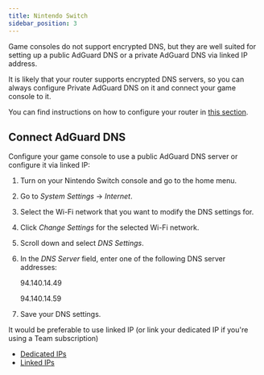 ```yaml
---
title: Nintendo Switch
sidebar_position: 3
---
```


Game consoles do not support encrypted DNS, but they are well suited for setting up a public AdGuard DNS or a private AdGuard DNS via linked IP address.

It is likely that your router supports encrypted DNS servers, so you can always configure Private AdGuard DNS on it and connect your game console to it.

You can find instructions on how to configure your router in [this section](/private-dns/connect-devices/routers/routers.md).

## Connect AdGuard DNS

Configure your game console to use a public AdGuard DNS server or configure it via linked IP:

1. Turn on your Nintendo Switch console and go to the home menu.

1. Go to *System Settings* → *Internet*.

1. Select the Wi-Fi network that you want to modify the DNS settings for.

1. Click *Change Settings* for the selected Wi-Fi network.

1. Scroll down and select *DNS Settings*.

1. In the *DNS Server* field, enter one of the following DNS server addresses:

    94.140.14.49

    94.140.14.59

1. Save your DNS settings.

It would be preferable to use linked IP (or link your dedicated IP if you're using a Team subscription)

- [Dedicated IPs](/private-dns/connect-devices/other-options/dedicated-ip.md)
- [Linked IPs](/private-dns/connect-devices/other-options/linked-ip.md)
